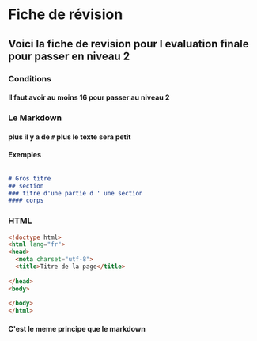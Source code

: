 # Fiche de révision 
## Voici la fiche de revision pour l evaluation finale pour passer en niveau 2
### Conditions 
#### Il faut avoir au moins 16 pour passer  au niveau 2
### Le Markdown
#### plus il y  a de ````#```` plus le texte sera petit
#### Exemples
````md

# Gros titre
## section
### titre d'une partie d ' une section
#### corps
````
### HTML


```` html
<!doctype html>
<html lang="fr">
<head>
  <meta charset="utf-8">
  <title>Titre de la page</title>
  
</head>
<body>
 
</body>
</html>
````
#### C'est le meme principe que le markdown
